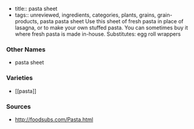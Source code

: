 - title:: pasta sheet
- tags:: unreviewed, ingredients, categories, plants, grains, grain-products, pasta
pasta sheet Use this sheet of fresh pasta in place of lasagna, or to make your own stuffed pasta. You can sometimes buy it where fresh pasta is made in-house. Substitutes: egg roll wrappers

### Other Names

* pasta sheet

### Varieties

* [[pasta]]

### Sources
* http://foodsubs.com/Pasta.html
